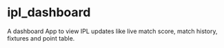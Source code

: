 # ipl_dashboard
A dashboard App to view IPL updates like live match score, match history, fixtures and point table.

